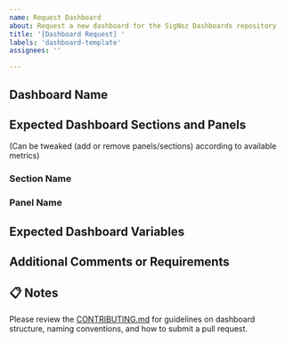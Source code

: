 ```yaml
---
name: Request Dashboard
about: Request a new dashboard for the SigNoz Dashboards repository
title: '[Dashboard Request] '
labels: 'dashboard-template'
assignees: ''

---
```


<!-- Use this template to request a new dashboard for the SigNoz Dashboards repository. Providing detailed information will help us understand your needs better and speed up the dashboard creation process. -->

## Dashboard Name

<!-- Provide the name for the requested dashboard. Be specific (e.g., "MySQL Monitoring Dashboard"). -->

## Expected Dashboard Sections and Panels

(Can be tweaked (add or remove panels/sections) according to available metrics)

### Section Name

<!-- Brief description of what this section should display (e.g., "Resource usage metrics for MySQL database"). -->

### Panel Name

<!-- Description of the panel (e.g., "Displays current CPU usage, memory usage, etc."). -->

<!-- - **Example:**
  - **Section**: Resource Metrics
    - **Panel**: CPU Usage - Displays the current CPU usage across all database instances.
    - **Panel**: Memory Usage - Displays the total memory used by the MySQL process. -->

<!-- Repeat this format for any additional sections or panels. -->

## Expected Dashboard Variables

<!-- List any dashboard variables that should be included in the dashboard. Examples could be `deployment.environment`, `hostname`, `region`, etc. -->

## Additional Comments or Requirements

<!-- Include any other details, special requirements, or specific visualizations you'd like to request for this dashboard. -->

## 📋 Notes

Please review the [CONTRIBUTING.md](https://github.com/SigNoz/dashboards/blob/main/CONTRIBUTING.md) for guidelines on dashboard structure, naming conventions, and how to submit a pull request.
